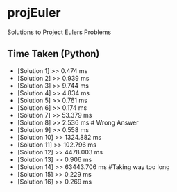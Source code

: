 # projEuler
Solutions to Project Eulers Problems


## Time Taken (Python)
* [Solution 1] >> 0.474 ms
* [Solution 2] >> 0.939 ms
* [Solution 3] >> 9.744 ms
* [Solution 4] >> 4.834 ms
* [Solution 5] >> 0.761 ms
* [Solution 6] >> 0.174 ms
* [Solution 7] >> 53.379 ms
* [Solution 8] >> 2.536 ms # Wrong Answer
* [Solution 9] >> 0.558 ms
* [Solution 10] >> 1324.882 ms
* [Solution 11] >> 102.796 ms
* [Solution 12] >> 4478.003 ms
* [Solution 13] >> 0.906 ms
* [Solution 14] >> 63443.706 ms #Taking way too long
* [Solution 15] >> 0.229 ms
* [Solution 16] >> 0.269 ms






